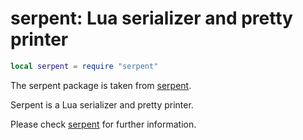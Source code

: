 # serpent: Lua serializer and pretty printer

``` lua
local serpent = require "serpent"
```

The serpent package is taken from
[serpent](https://github.com/pkulchenko/serpent).

Serpent is a Lua serializer and pretty printer.

Please check [serpent](https://github.com/pkulchenko/serpent) for
further information.
